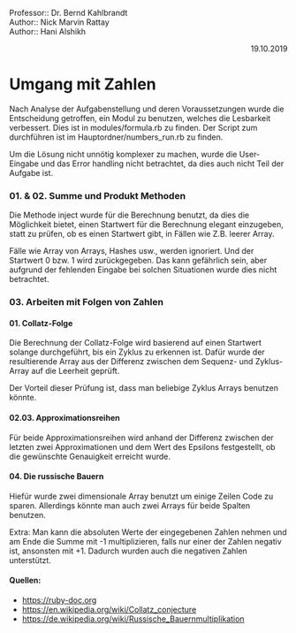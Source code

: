 Professor:: Dr. Bernd Kahlbrandt  
Author:: Nick Marvin Rattay  
Author:: Hani Alshikh  
<div style="text-align: right">19.10.2019</div>

# Umgang mit Zahlen

Nach Analyse der Aufgabenstellung und deren Voraussetzungen wurde die Entscheidung getroffen, ein Modul zu benutzen, welches die Lesbarkeit verbessert. Dies ist in modules/formula.rb zu finden. Der Script zum durchführen ist im Hauptordner/numbers_run.rb zu finden.

Um die Lösung nicht unnötig komplexer zu machen, wurde die User-Eingabe und das Error handling nicht betrachtet, da dies auch nicht Teil der Aufgabe ist.    

### 01. & 02. Summe und Produkt Methoden

Die Methode inject wurde für die Berechnung benutzt, da dies die Möglichkeit bietet, einen Startwert für die Berechnung elegant einzugeben, statt zu prüfen, ob es einen Startwert gibt, in Fällen wie Z.B. leerer Array. 

Fälle wie Array von Arrays, Hashes usw., werden ignoriert. Und der Startwert 0 bzw. 1 wird zurückgegeben. Das kann gefährlich sein, aber aufgrund der fehlenden Eingabe bei solchen  Situationen wurde dies nicht betrachtet.

### 03. Arbeiten mit Folgen von Zahlen

#### 01. Collatz-Folge

Die Berechnung der Collatz-Folge wird basierend auf einen Startwert solange durchgeführt, bis ein Zyklus zu erkennen ist. 
Dafür wurde der resultierende Array aus der Differenz zwischen dem Sequenz- und Zyklus-Array auf die Leerheit geprüft.

Der Vorteil dieser Prüfung ist, dass man beliebige Zyklus Arrays benutzen könnte.

#### 02.03. Approximationsreihen

Für beide Approximationsreihen wird anhand der Differenz zwischen der letzten zwei Approximationen und dem Wert des Epsilons festgestellt, ob die gewünschte Genauigkeit erreicht wurde.  


#### 04. Die russische Bauern

Hiefür wurde zwei dimensionale Array benutzt um einige Zeilen Code zu sparen. Allerdings könnte man auch zwei Arrays für beide Spalten benutzen.

Extra:
Man kann die absoluten Werte der eingegebenen Zahlen nehmen und am Ende die Summe mit -1 multiplizieren, falls nur einer der Zahlen negativ ist, ansonsten mit +1. Dadurch wurden auch die negativen Zahlen unterstützt.

#### Quellen:
- https://ruby-doc.org
- https://en.wikipedia.org/wiki/Collatz_conjecture
- https://de.wikipedia.org/wiki/Russische_Bauernmultiplikation
